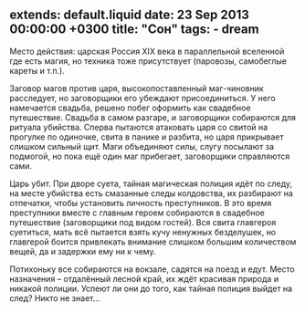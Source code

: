 extends: default.liquid
date: 23 Sep 2013 00:00:00 +0300
title: "Сон"
tags:
    - dream
---
Место действия: царская Россия XIX века в параллельной вселенной где есть магия, но техника тоже присутствует (паровозы, самобеглые кареты и т.п.).

Заговор магов против царя, высокопоставленный маг-чиновник расследует, но заговорщики его убеждают присоединиться. У него намечается свадьба, решено побег оформить как свадебное путешествие. Свадьба в самом разгаре, и заговорщики собираются для ритуала убийства. Сперва пытаются атаковать царя со свитой на прогулке по одиночке, свита в панике и разбита, но царя прикрывает слишком сильный щит. Маги объединяют силы, слугу посылают за подмогой, но пока ещё один маг прибегает, заговорщики справляются сами.

Царь убит. При дворе суета, тайная магическая полиция идёт по следу, на месте убийства есть смазанные следы колдовства, их разбирают на отпечатки, чтобы установить личность преступников. В это время преступники вместе с главным героем собираются в свадебное путешествие (заговорщики под видом гостей). Вся свита главгероя суетиться, мать всё пытается взять кучу ненужных безделушек, но главгерой боится привлекать внимание слишком большим количеством вещей, да и задержки ему ни к чему.

Потихоньку все собираются на вокзале, садятся на поезд и едут. Место назначения – отдалённый лесной край, их ждёт красивая природа и никакой полиции. Успеют ли они до того, как тайная полиция выйдет на след? Никто не знает…
